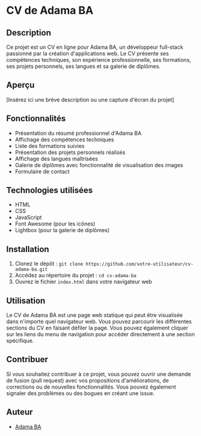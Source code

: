 # CV de Adama BA

## Description

Ce projet est un CV en ligne pour Adama BA, un développeur full-stack passionné par la création d'applications web. Le CV présente ses compétences techniques, son expérience professionnelle, ses formations, ses projets personnels, ses langues et sa galerie de diplômes.

## Aperçu

[Insérez ici une brève description ou une capture d'écran du projet]

## Fonctionnalités

- Présentation du résumé professionnel d'Adama BA
- Affichage des compétences techniques
- Liste des formations suivies
- Présentation des projets personnels réalisés
- Affichage des langues maîtrisées
- Galerie de diplômes avec fonctionnalité de visualisation des images
- Formulaire de contact

## Technologies utilisées

- HTML
- CSS
- JavaScript
- Font Awesome (pour les icônes)
- Lightbox (pour la galerie de diplômes)

## Installation

1. Clonez le dépôt : `git clone https://github.com/votre-utilisateur/cv-adama-ba.git`
2. Accédez au répertoire du projet : `cd cv-adama-ba`
3. Ouvrez le fichier `index.html` dans votre navigateur web

## Utilisation

Le CV de Adama BA est une page web statique qui peut être visualisée dans n'importe quel navigateur web. Vous pouvez parcourir les différentes sections du CV en faisant défiler la page. Vous pouvez également cliquer sur les liens du menu de navigation pour accéder directement à une section spécifique.

## Contribuer

Si vous souhaitez contribuer à ce projet, vous pouvez ouvrir une demande de fusion (pull request) avec vos propositions d'améliorations, de corrections ou de nouvelles fonctionnalités. Vous pouvez également signaler des problèmes ou des bogues en créant une issue.

## Auteur

- [Adama BA](https://github.com/ada97568)


